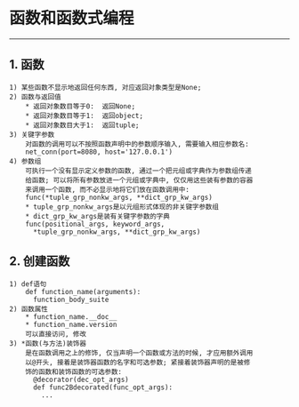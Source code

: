 # **函数和函数式编程**
***


## **1. 函数**
    1) 某些函数不显示地返回任何东西, 对应返回对象类型是None;
    2) 函数与返回值
        * 返回对象数目等于0:  返回None;
        * 返回对象数目等于1:  返回object;
        * 返回对象数目大于1:  返回tuple;
    3) 关键字参数
        对函数的调用可以不按照函数声明中的参数顺序输入, 需要输入相应参数名:
        net_conn(port=8080, host='127.0.0.1')
    4) 参数组
        可执行一个没有显示定义参数的函数, 通过一个把元组或字典作为参数组传递
        给函数; 可以将所有参数放进一个元组或字典中, 仅仅用这些装有参数的容器
        来调用一个函数, 而不必显示地将它们放在函数调用中:
        func(*tuple_grp_nonkw_args, **dict_grp_kw_args)
        * tuple_grp_nonkw_args是以元组形式体现的非关键字参数组
        * dict_grp_kw_args是装有关键字参数的字典
        func(positional_args, keyword_args, 
          *tuple_grp_nonkw_args, **dict_grp_kw_args)



## **2. 创建函数**
    1) def语句
        def function_name(arguments):
          function_body_suite
    2) 函数属性
        * function_name.__doc__
        * function_name.version
        可以直接访问, 修改
    3) *函数(与方法)装饰器
        是在函数调用之上的修饰, 仅当声明一个函数或方法的时候, 才应用额外调用
        以@开头, 接着是装饰器函数的名字和可选参数; 紧接着装饰器声明的是被修
        饰的函数和装饰函数的可选参数:
          @decorator(dec_opt_args)
          def func2Bdecorated(func_opt_args):
            ...
